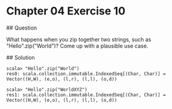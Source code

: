 # Chapter 04 Exercise 10

## Question

What happens when you zip together two strings, such as "Hello".zip("World")? Come up with a plausible use case.

## Solution

```
scala> "Hello".zip("World")
res0: scala.collection.immutable.IndexedSeq[(Char, Char)] = Vector((H,W), (e,o), (l,r), (l,l), (o,d))

scala> "Hello".zip("WorldXYZ")
res1: scala.collection.immutable.IndexedSeq[(Char, Char)] = Vector((H,W), (e,o), (l,r), (l,l), (o,d))
```
